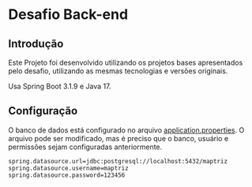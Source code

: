 # Desafio Back-end

## Introdução
Este Projeto foi desenvolvido utilizando os projetos bases apresentados pelo desafio, utilizando as mesmas tecnologias e versões originais.

Usa Spring Boot 3.1.9 e Java 17.

## Configuração

O banco de dados está configurado no arquivo [application.properties](/src/main/resources/application.properties).
O arquivo pode ser modificado, mas é preciso que o banco, usuário e permissões sejam configuradas anteriormente.

```
spring.datasource.url=jdbc:postgresql://localhost:5432/maptriz
spring.datasource.username=maptriz
spring.datasource.password=123456
```